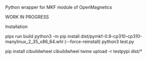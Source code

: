 Python wrapper for MKF module of OpenMagnetics

WORK IN PROGRESS

Installation

pipx run build
python3 -m pip install dist/pymkf-0.9-cp310-cp310-manylinux_2_35_x86_64.whl (--force-reinstall)
python3 test.py

pip install cibuildwheel
cibuildwheel
twine upload -r testpypi dist/*
